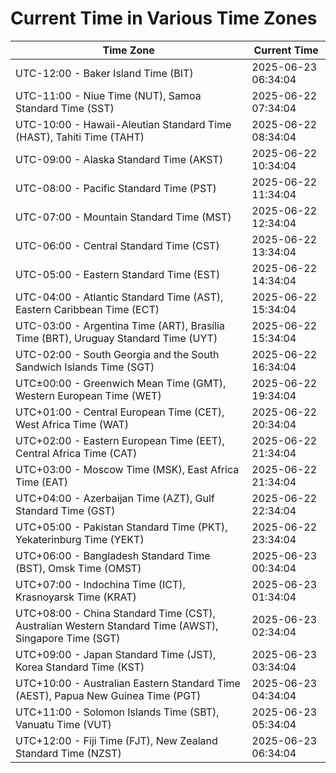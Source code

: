 # Current Time in Various Time Zones

| Time Zone | Current Time |
|-----------|--------------|
| UTC-12:00 - Baker Island Time (BIT) | 2025-06-23 06:34:04 |
| UTC-11:00 - Niue Time (NUT), Samoa Standard Time (SST) | 2025-06-22 07:34:04 |
| UTC-10:00 - Hawaii-Aleutian Standard Time (HAST), Tahiti Time (TAHT) | 2025-06-22 08:34:04 |
| UTC-09:00 - Alaska Standard Time (AKST) | 2025-06-22 10:34:04 |
| UTC-08:00 - Pacific Standard Time (PST) | 2025-06-22 11:34:04 |
| UTC-07:00 - Mountain Standard Time (MST) | 2025-06-22 12:34:04 |
| UTC-06:00 - Central Standard Time (CST) | 2025-06-22 13:34:04 |
| UTC-05:00 - Eastern Standard Time (EST) | 2025-06-22 14:34:04 |
| UTC-04:00 - Atlantic Standard Time (AST), Eastern Caribbean Time (ECT) | 2025-06-22 15:34:04 |
| UTC-03:00 - Argentina Time (ART), Brasília Time (BRT), Uruguay Standard Time (UYT) | 2025-06-22 15:34:04 |
| UTC-02:00 - South Georgia and the South Sandwich Islands Time (SGT) | 2025-06-22 16:34:04 |
| UTC±00:00 - Greenwich Mean Time (GMT), Western European Time (WET) | 2025-06-22 19:34:04 |
| UTC+01:00 - Central European Time (CET), West Africa Time (WAT) | 2025-06-22 20:34:04 |
| UTC+02:00 - Eastern European Time (EET), Central Africa Time (CAT) | 2025-06-22 21:34:04 |
| UTC+03:00 - Moscow Time (MSK), East Africa Time (EAT) | 2025-06-22 21:34:04 |
| UTC+04:00 - Azerbaijan Time (AZT), Gulf Standard Time (GST) | 2025-06-22 22:34:04 |
| UTC+05:00 - Pakistan Standard Time (PKT), Yekaterinburg Time (YEKT) | 2025-06-22 23:34:04 |
| UTC+06:00 - Bangladesh Standard Time (BST), Omsk Time (OMST) | 2025-06-23 00:34:04 |
| UTC+07:00 - Indochina Time (ICT), Krasnoyarsk Time (KRAT) | 2025-06-23 01:34:04 |
| UTC+08:00 - China Standard Time (CST), Australian Western Standard Time (AWST), Singapore Time (SGT) | 2025-06-23 02:34:04 |
| UTC+09:00 - Japan Standard Time (JST), Korea Standard Time (KST) | 2025-06-23 03:34:04 |
| UTC+10:00 - Australian Eastern Standard Time (AEST), Papua New Guinea Time (PGT) | 2025-06-23 04:34:04 |
| UTC+11:00 - Solomon Islands Time (SBT), Vanuatu Time (VUT) | 2025-06-23 05:34:04 |
| UTC+12:00 - Fiji Time (FJT), New Zealand Standard Time (NZST) | 2025-06-23 06:34:04 |
